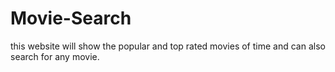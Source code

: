# Movie-Search
this website will show the popular and top rated movies of time and can also search for any movie.
